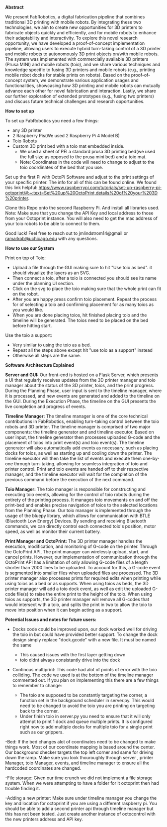 **Abstract**

We present FabRobotics, a digital fabrication pipeline that combines traditional 3D printing with mobile robots. By integrating these
two technologies, we aim to create new opportunities for 3D printers to fabricate objects quickly and efficiently, and for mobile robots
to enhance their adaptability and interactivity. To explore this novel research opportunity, we have developed a proof-of-concept
implementation pipeline, allowing users to execute hybrid turn-taking control of a 3D printer and mobile robots to autonomously
3D print objects on/with mobile robots. The system was implemented with commercially available 3D printers (Prusa MINI) and
mobile robots (toio), and we share various techniques and knowledge specific to fusing 3D printers and mobile robots (e.g., printing
mobile robot docks for stable prints on robots). Based on the proof-of-concept system, we demonstrate various application usages and
functionalities, showcasing how 3D printing and mobile robots can mutually advance each other for novel fabrication and interaction.
Lastly, we share our further exploration of extended prototypes (e.g., fusing two printers) and discuss future technical challenges and
research opportunities.

**How to set up**

To set up FabRobotics you need a few things:
- any 3D printer
- 2 Raspberry Pis(We used 2 Raspberry Pi 4 Model B)
- Toio Robots
- Custom 3D print bed with a toio mat embedded inside.
    - We used a sheet of PEI a standard prusa 3D printing bed(we used the full size as opposed to the prusa mini bed) and a toio mat.
    - Note: Coordinates in the code will need to change to adjust to the toio coordinates of the bed that you use.

Set up the first Pi with OctoPi Software and adjust to the print settings of your specific printer. The info for all of this can be found online. We found this link helpful: https://www.raspberrypi.com/tutorials/set-up-raspberry-pi-octoprint/#:~:text=Set%20up%20OctoPrint,details%20of%20your%203D%20printer.

Clone this Repo onto the second Raspberry Pi. And install all libraries used.
Note: Make sure that you change the API Key and local address to those from your Octoprint instance. You will also need to get the mac address of your toio robots to be able to connect to them. 

Good luck! Feel free to reach out to jmlindstrom14@gmail or ramarkob@uchicago.edu with any questions.

**How to use our System**

Print on top of Toio: 
- Upload a file through the GUI making sure to hit "Use toio as bed". it should visualize the layers as an SVG.
- Then connect a toio, after a toio is connected you should see its name under the planning UI section.
- Click on the svg to place the toio making sure that the whole print can fit on the robot.
- After you are happy press confirm toio placement. Repeat the process for of selecting a toio and confirming placement for as many toios as you would like.
- When you are done placing toios, hit finished placing toio and the timeline will be generated. The toios need to be placed on the bed before hitting start.

Use the toio a support:
- Very similar to using the toio as a bed.
- Repeat all the steps above except hit "use toio as a support" instead
- Otherwise all steps are the same.


**Software Architecture Explained**

**Server and GUI:**
Our front-end is hosted on a Flask Server, which presents a UI that regularly receives updates from the 3D printer manager and toio manager about the status of the 3D printer, toios, and the print progress. During the Planning Phase, user input is sent to the timeline manager, where it is processed, and new events are generated and added to the timeline on the GUI. During the Execution Phase, the timeline on the GUI presents the live completion and progress of events.

**Timeline Manager:**
The timeline manager is one of the core technical contributions in FabRobotics, enabling turn-taking control between the toio robots and 3D printer. The timeline manager is comprised of two major components: the timeline generator and and timeline executor. Based on user input, the timeline generator then processes uploaded G-code and the placement of toios into print event(s) and toio event(s). The timeline generator will also automatically add events as necessary, such as placing docks for toios, as well as starting up and cooling down the printer. The timeline executor will then take the list of events and execute them one-by-one through turn-taking, allowing for seamless integration of toio and printer control. Print and toio events are handed off to their respective manager, and the timeline executor will wait for the completion of the previous command before the execution of the next command.

**Toio Manager:**
The toio manager is responsible for constructing and executing toio events, allowing for the control of toio robots during the entirety of the printing process. It manages toio movements on and off the print-bed and enables precise navigation of toios to the selected locations from the Planning Phase. Our toio manager is implemented through the usage of the bluepy library, which allows for communication with BTLE (Bluetooth Low Energy) Devices. By sending and receiving Bluetooth commands, we can directly control each connected toio's position, motor speed, as well as monitor their current battery.

**Print Manager and OctoPrint:**
The 3D printer manager handles the execution, modification, and monitoring of G-code on the printer. Through the OctoPrint API, The print manager can wirelessly upload, start, and cancel prints. However, our implementation of communication through the OctoPrint API has a limitation of only allowing G-code files of a length shorter than 2000 lines to be uploaded. To account for this, a G-code event is segmented into smaller files when uploaded files are processed. The 3D printer manager also processes prints for required edits when printing while using toios as a bed or as supports. When using toios as beds, the 3D printer manager will add a toio dock event, as well as edit the uploaded G-code file(s) to raise the entire print to the height of the toio. When using toios as supports, the 3D printer manager will remove all G-codes that would intersect with a toio, and splits the print in two to allow the toio to move into position when it can begin acting as a support.


**Potential Issues and notes for future users:**
- Docks code could be improved upon, our dock worked well for driving the toio in but could have provided
better support. To change the dock design simply replace "dock.gcode" with a new file. It must be named the same
    - This caused issues with the first layer getting down
    - toio didnt always consistantly drive into the dock

- Continous multiprint: This code had alot of points of error with the toio colliding. The code we used is at the bottom of the timeline manager commented out. If you plan on implementing this there are a few things to remember to change:
    - The toio are supposed to be constantly targeting the corner, a function set in the background scheduler in server.py. This would need to be changed to avoid the toio you are printing on targeting back to the corner.
    - Under finish toio in server.py you need to ensure that it will only attempt to print 1 dock and queue multiple prints. It is configured right now to add multiple docks for multiple toio for a single print such as our grippers.

-Bed: If the bed changes alot of coordinates need to be changed to make things work. Most of our coordinate mapping is based around the center. Our background checker targets the top left corner and same for driving down the ramp. Make sure you look thouroughly through server , printer Manager, toio Manager, events, and timeline manager to ensure all the hardcoded coordinates are changed.

-File storage: Given our time crunch we did not implement a file storage system. When we were attempting to have a folder for it octoprint then had trouble finding it.

-Adding a new printer: Make sure under timeline manager you change the key and location for octoprint if you are using a different raspberry pi. You should be able to add a second printer api through timeline manager but this has not been tested. Just create another instance of octocontrol with the new printers address and API key.


